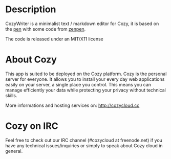 # Description

CozyWriter is a minimalist text / markdown editor for Cozy, it is based on the [pen](https://github.com/sofish/pen) with some code 
from [zenpen](https://github.com/sofish/pen).

The code is released under an MIT/X11 license


# About Cozy

This app is suited to be deployed on the Cozy platform. Cozy is the personal
server for everyone. It allows you to install your every day web applications
easily on your server, a single place you control. This means you can manage
efficiently your data while protecting your privacy without technical skills.

More informations and hosting services on:
http://cozycloud.cc

# Cozy on IRC
Feel free to check out our IRC channel (#cozycloud at freenode.net) if you have any technical issues/inquiries or simply to speak about Cozy cloud in general.
